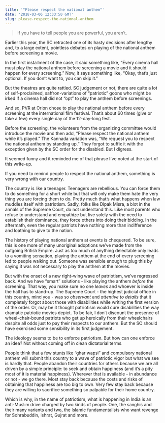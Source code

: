 ```yaml
---
title: '"Please respect the national anthem"'
date: '2018-03-06 12:33:50 GMT'
slug: please-respect-the-national-anthem
---
```

> If you have to tell people you are powerful, you aren’t.

Earlier this year, the SC retracted one of its hasty decisions after lengthy and, to a large extent, pointless debates on playing of the national anthem before screening a movie.

In the first installment of the case, it said something like, “Every cinema hall must play the national anthem before screening a movie and it should happen for every screening.” Now, it says something like, “Okay, that’s just optional. If you don’t want to, you can skip it.”

But the theatres are quite rattled. SC judgement or not, there are quite a lot of self-proclaimed, saffron-variations of “patriotic” goons who might be irked if a cinema hall did not “opt” to play the anthem before screenings.

And so, PVR at Orion chose to play the national anthem before every screening at the international film festival. That’s about 60 times (give or take a few) every single day of the 12-day-long fest.

Before the screening, the volunteers from the organizing committee would introduce the movie and then add, “Please respect the national anthem while it’s played.” The Kannada variation was, “We request you to respect the national anthem by standing up.” They forgot to suffix it with the exception given by the SC order for the disabled. But I digress.

It seemed funny and it reminded me of that phrase I’ve noted at the start of this write-up.

If you need to remind people to respect the national anthem, something is very wrong with our country.

The country is like a teenager. Teenagers are rebellious. You can force them to do something for a short while but that will only make them hate the very thing you are forcing them to do. Pretty much that’s what happens when law muddles itself with patriotism. Sadly, folks like Dipak Misra, a blot in the annals of the Supreme Court, do not understand this. Like most parents who refuse to understand and empathize but live solely with the need to establish their dominance, they force others into doing their bidding. In the aftermath, even the regular patriots have nothing more than indifference and loathing to give to the nation.

The history of playing national anthem at events is chequered. To be sure, this is one more of many unoriginal adoptions we’ve made from the outgoing British Empire. Just as too much of anything delectable only leads to a vomiting sensation, playing the anthem at the end of every screening led to people walking out. Someone was sensible enough to plug this by saying it was not necessary to play the anthem at the movies.

But with the onset of a new right-wing wave of patriotism, we’ve regressed back. And we have “smart” solutions - like playing the anthem _before_ the screening. That way, you make sure no one _leaves_ and whoever is inside the hall has to stand-up. The Supreme Court - the highest judicial office in this country, mind you - was so _observant_ and _attentive to details_ that it completely forgot about those with disabilities while writing the first version of the order. Or, may be it thought patriotism would cure disabilities the way dramatic patriotic movies depict. To be fair, I don’t discount the presence of wheel-chair-bound patriots who get up heroically from their wheelchairs despite all odds just to pay their respects to our anthem. But the SC should have exercised some sensibility in its first judgement.

The ideology seems to be to enforce patriotism. But how can one enforce an idea? Not without coming off in clean dictatorial terms.

People think that a few stunts like “ghar wapsi” and compulsory national anthem will submit this country to a wave of patriotic vigor but what we see is hardly that. People abandon their countries for others because we are all driven by a simple principle: to seek and obtain happiness (and it’s a pity most of it is material happiness). Wherever that is available - in abundance or not - we go there. Most stay back because the costs and risks of obtaining that happiness are too big to own. Very few stay back because they are willing to sacrifice something so palpable for their home country.

Which is why, in the name of patriotism, what is happening in India is an anti-Muslim drive charged by two kinds of people. One, the sanghis and their many variants and two, the Islamic fundamentalists who want revenge for Sohrabuddin, Ishrat, Gujrat and more.